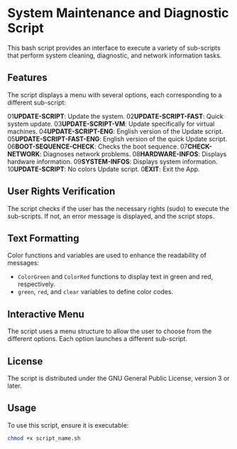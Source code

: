# System Maintenance and Diagnostic Script

This bash script provides an interface to execute a variety of sub-scripts that perform system cleaning, diagnostic, and network information tasks.

## Features

The script displays a menu with several options, each corresponding to a different sub-script:

  01**UPDATE-SCRIPT**: Update the system.
  02**UPDATE-SCRIPT-FAST**: Quick system update.
  03**UPDATE-SCRIPT-VM**: Update specifically for virtual machines.
  04**UPDATE-SCRIPT-ENG**: English version of the Update script.
  05**UPDATE-SCRIPT-FAST-ENG**: English version of the quick Update script.
  06**BOOT-SEQUENCE-CHECK**: Checks the boot sequence.
  07**CHECK-NETWORK**: Diagnoses network problems.
  08**HARDWARE-INFOS**: Displays hardware information.
  09**SYSTEM-INFOS**: Displays system information.
  10**UPDATE-SCRIPT**: No colors Update script.
  0**EXIT**: Exit the App.

## User Rights Verification

The script checks if the user has the necessary rights (sudo) to execute the sub-scripts. If not, an error message is displayed, and the script stops.

## Text Formatting

Color functions and variables are used to enhance the readability of messages:

- `ColorGreen` and `ColorRed` functions to display text in green and red, respectively.
- `green`, `red`, and `clear` variables to define color codes.

## Interactive Menu

The script uses a menu structure to allow the user to choose from the different options. Each option launches a different sub-script.

## License

The script is distributed under the GNU General Public License, version 3 or later.

## Usage

To use this script, ensure it is executable:

```bash
chmod +x script_name.sh
